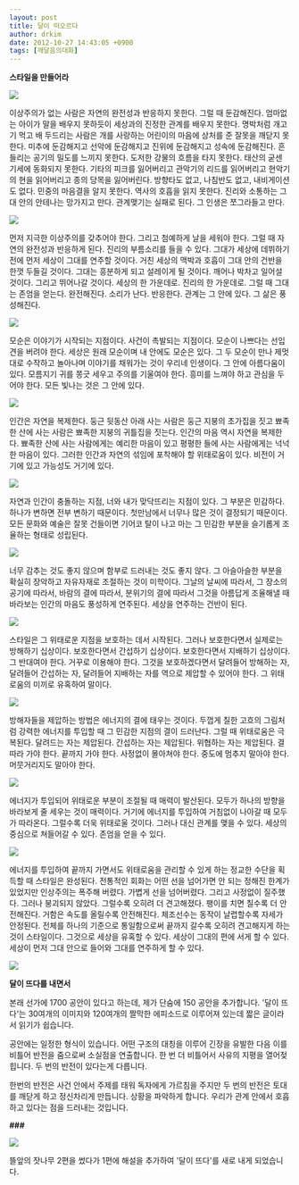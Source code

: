 ```yaml
---
layout: post
title: 달이 떠오르다
author: drkim
date: 2012-10-27 14:43:05 +0900
tags: [깨달음의대화]
---
```

**스타일을 만들어라**  

  




 
![](/files/attach/images/198/424/279/l1.JPG) 

 이상주의가 없는 사람은 자연의 완전성과 반응하지 못한다. 그럴 때 둔감해진다. 엄마없는 아이가 말을 배우지 못하듯이 세상과의 진정한 관계를 배우지 못한다. 명박처럼 개고기 먹고 배 두드리는 사람은 개를 사랑하는 어린이의 마음에 상처를 준 잘못을 깨닫지 못한다. 미추에 둔감해지고 선악에 둔감해지고 진위에 둔감해지고 성속에 둔감해진다. 흔들리는 공기의 밀도를 느끼지 못한다. 도저한 강물의 흐름을 타지 못한다. 태산의 굳센 기세에 동화되지 못한다. 기타의 피크를 잃어버리고 관악기의 리드를 읽어버리고 현악기의 현을 읽어버리고 종의 당목을 잃어버린다. 방향타도 없고, 나침반도 없고, 내비게이션도 없다. 민중의 마음결을 알지 못한다. 역사의 호흡을 읽지 못한다. 진리와 소통하는 그대 안의 안테나는 망가지고 만다. 관계맺기는 실패로 된다. 그 인생은 쪼그라들고 만다. 

  

  




 
![](/files/attach/images/198/424/279/l2.JPG) 

 먼저 지극한 이상주의를 갖추어야 한다. 그리고 첨예하게 날을 세워야 한다. 그럴 때 자연의 완전성과 반응하게 된다. 진리의 부름소리를 들을 수 있다. 그대가 세상에 데뷔하기 전에 먼저 세상이 그대를 연주할 것이다. 거친 세상의 맥박과 호흡이 그대 안의 건반을 한껏 두들길 것이다. 그대는 흥분하게 되고 설레이게 될 것이다. 깨어나 박차고 일어설 것이다. 그리고 뛰어나갈 것이다. 세상의 한 가운데로. 진리의 한 가운데로. 그럴 때 그대는 존엄을 얻는다. 완전해진다. 소리가 난다. 반응한다. 관계는 그 안에 있다. 그 삶은 풍성해진다. 

  

  




 ![](/files/attach/images/198/424/279/l3.JPG)  

  


 모순은 이야기가 시작되는 지점이다. 사건이 촉발되는 지점이다. 모순이 나쁘다는 선입견을 버려야 한다. 세상은 원래 모순이며 내 안에도 모순은 있다. 그 두 모순이 만나 제멋대로 수작하고 놀아나며 이야기를 채워가는 것이 우리네 인생이다. 그 안에 아름다움이 있다. 모름지기 귀를 쫑긋 세우고 주의를 기울여야 한다. 흥미를 느껴야 하고 관심을 두어야 한다. 모든 빛나는 것은 그 안에 있다. 

  

  




 
![](/files/attach/images/198/424/279/l4.JPG) 

 인간은 자연을 복제한다. 둥근 뒷동산 아래 사는 사람은 둥근 지붕의 초가집을 짓고 뾰족한 산에 사는 사람은 뾰족한 지붕의 귀틀집을 짓는다. 인간의 마음 역시 자연을 복제한다. 뾰족한 산에 사는 사람에게는 예리한 마음이 있고 평평한 들에 사는 사람에게는 넉넉한 마음이 있다. 그러한 인간과 자연의 섞임에 포착해야 할 위태로움이 있다. 비전이 거기에 있고 가능성도 거기에 있다. 

  

  




 
![](/files/attach/images/198/424/279/l5.JPG) 

 자연과 인간이 충돌하는 지점, 너와 내가 맞닥뜨리는 지점이 있다. 그 부분은 민감하다. 하나가 변하면 전부 변하기 때문이다. 첫만남에서 너무나 많은 것이 결정되기 때문이다. 모든 문화와 예술은 잘못 건들이면 기어코 탈이 나고 마는 그 민감한 부분을 슬기롭게 조율하는 형태로 성립된다. 

  

  


 ![](/files/attach/images/198/424/279/l6.JPG)

 너무 감추는 것도 좋지 않으며 함부로 드러내는 것도 좋지 않다. 그 아슬아슬한 부분을 확실히 장악하고 자유자재로 조절하는 것이 미학이다. 그날의 날씨에 따라서, 그 장소의 공기에 따라서, 바람의 결에 따라서, 분위기의 결에 따라서 그것을 아름답게 조율해낼 때 바라보는 인간의 마음도 풍성하게 연주된다. 세상을 연주하는 건반이 된다. 

  

  




 ![](/files/attach/images/198/424/279/l7.jpg)  

  


 스타일은 그 위태로운 지점을 보호하는 데서 시작된다. 그러나 보호한다면서 실제로는 방해하기 십상이다. 보호한다면서 간섭하기 십상이다. 보호한다면서 지배하기 십상이다. 그 반대여야 한다. 거꾸로 이용해야 한다. 그것을 보호하겠다면서 달려들어 방해하는 자, 달려들어 간섭하는 자, 달려들어 지배하는 자를 역으로 제압할 수 있어야 한다. 그 위태로움의 미끼로 유혹하여 말이다. 

  

  




 ![](/files/attach/images/198/424/279/l8.JPG)  

  


 방해자들을 제압하는 방법은 에너지의 결에 태우는 것이다. 두껍게 칠한 고흐의 그림처럼 강력한 에너지를 투입할 때 그 민감한 지점의 결이 드러난다. 그럴 때 위태로움은 극복된다. 달려드는 자는 제압된다. 간섭하는 자는 제압된다. 위협하는 자는 제압된다. 결따라 가야 한다. 끝까지 가야 한다. 사정없이 몰아쳐야 한다. 중도에 멈추지 말아야 한다. 머뭇거리지도 말아야 한다. 

  

  




 ![](/files/attach/images/198/424/279/l9.JPG)  

  


 에너지가 투입되어 위태로운 부분이 조절될 때 매력이 발산된다. 모두가 하나의 방향을 바라보게 줄 세우는 것이 매력이다. 거기에 에너지를 투입하여 거침없이 나아갈 때 모두가 따라온다. 그럴수록 더욱 위태로울 것이다. 그러나 대신 관계를 맺을 수 있다. 세상의 중심으로 쳐들어갈 수 있다. 존엄을 얻을 수 있다. 

  

  


 ![](/files/attach/images/198/424/279/l10.JPG)

 에너지를 투입하여 끝까지 가면서도 위태로움을 관리할 수 있게 하는 정교한 수단을 획득할 때 스타일은 완성된다. 전통적인 회화는 어떤 선을 넘어가면 안 되는 정해진 한계가 있었지만 인상주의는 폭주해 버렸다. 가볍게 선을 넘어버렸다. 그리고 사정없이 질주했다. 그러나 붕괴되지 않았다. 그럴수록 오히려 더 견고해졌다. 팽이를 치면 칠수록 더 안전해진다. 거함은 속도를 올릴수록 안전해진다. 체조선수는 동작이 날렵할수록 자세가 안정된다. 전체를 하나의 기준으로 통일함으로써 끝까지 갈수록 오히려 견고해지게 하는 것이 스타일이다. 그것으로 세상을 유혹할 수 있다. 세상이 그대의 편에 서게 할 수 있다. 세상이 먼저 그대 안으로 들어와 그대를 연주하게 할 수 있다. 

  

  




  
 ![](/files/attach/images/198/424/279/5555.jpg)
  




**달이 뜨다를 내면서**  

  


 본래 선가에 1700 공안이 있다고 하는데, 제가 단숨에 150 공안을 추가합니다. '달이 뜨다'는 30여개의 이미지와 120여개의 짤막한 에피소드로 이루어져 있는데 짧은 글이라서 읽기가 쉽습니다. 

  

  


 공안에는 일정한 형식이 있습니다. 어떤 구조의 대칭을 이루어 긴장을 유발한 다음 이를 비틀어 반전을 줌으로써 소실점을 연출합니다. 한 번 더 비틀어서 사유의 지평을 열어젖힙니다. 두 번의 반전이 있다는게 다릅니다. 

  

  


 한번의 반전은 사건 안에서 주제를 태워 독자에게 가르침을 주지만 두 번의 반전은 토대를 깨닫게 하고 정신차리게 만듭니다. 상황을 파악하게 합니다. 우리가 관계 안에서 호흡하고 있다는 점을 드러내는 것입니다. 

  

  




**\###**  

  


[![](/files/attach/images/198/424/279/555.jpg)](?mid=Moon&act=dispBoardWrite) 



 뜰앞의 잣나무 2편을 썼다가 1편에 해설을 추가하여 '달이 뜨다'를 새로 내게 되었습니다.